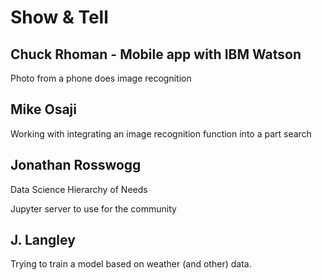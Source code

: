 # Show & Tell

## Chuck Rhoman - Mobile app with IBM Watson

Photo from a phone does image recognition

## Mike Osaji

Working with integrating an image recognition function into a part search

## Jonathan Rosswogg

Data Science Hierarchy of Needs

Jupyter server to use for the community

## J. Langley

Trying to train a model based on weather (and other) data.
